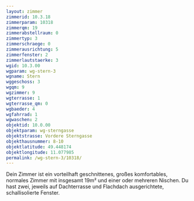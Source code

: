 ```yaml
---
layout: zimmer
zimmerid: 10.3.18
zimmerparam: 10318
zimmerqm: 19
zimmerabstellraum: 0
zimmertyp: 3
zimmerschraege: 0
zimmerausrichtung: 5
zimmerfenster: 2
zimmerlautstaerke: 3
wgid: 10.3.00
wgparam: wg-stern-3
wgname: Stern
wggeschoss: 3
wgqm: 9
wgzimmer: 9
wgterrasse: 1
wgterrasse_qm: 0
wgbaeder: 4
wgfahrrad: 1
wgwaschen: 2
objektid: 10.0.00
objektparam: wg-sterngasse
objektstrasse: Vordere Sterngasse
objekthausnummer: 8-10
objektlatitude: 49.448174
objektlongitude: 11.077985
permalink: /wg-stern-3/10318/
---
```

Dein Zimmer ist ein vorteilhaft geschnittenes, großes komfortables, normales Zimmer mit insgesamt 19m² und einer oder mehreren Nischen. Du hast zwei, jeweils auf Dachterrasse und Flachdach ausgerichtete, schallisolierte Fenster. 